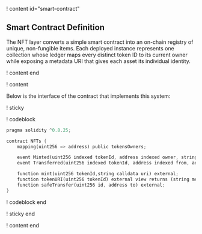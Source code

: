 ! content id="smart-contract"

## Smart Contract Definition

The NFT layer converts a simple smart contract into an on-chain registry of unique, non-fungible items.
Each deployed instance represents one collection whose ledger maps every distinct token ID to its current owner while exposing a metadata URI that gives each asset its individual identity.


! content end

! content

Below is the interface of the contract that implements this system:

! sticky

! codeblock

```rust
pragma solidity ^0.8.25;

contract NFTs {
    mapping(uint256 => address) public tokensOwners;

    event Minted(uint256 indexed tokenId, address indexed owner, string  uri);
    event Transferred(uint256 indexed tokenId, address indexed from, address indexed to);

    function mint(uint256 tokenId,string calldata uri) external;
    function tokenURI(uint256 tokenId) external view returns (string memory);
    function safeTransfer(uint256 id, address to) external;
}
```

! codeblock end

! sticky end

! content end
